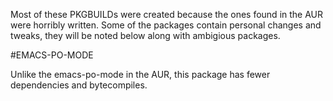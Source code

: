 Most of these PKGBUILDs were created because the ones found in the AUR were horribly written. Some of the packages contain personal changes and tweaks, they will be noted below along with ambigious packages.

#EMACS-PO-MODE

Unlike the emacs-po-mode in the AUR, this package has fewer dependencies and bytecompiles.

